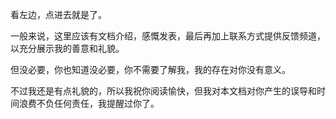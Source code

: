 
看左边，点进去就是了。

一般来说，这里应该有文档介绍，感慨发表，最后再加上联系方式提供反馈频道，以充分展示我的善意和礼貌。

但没必要，你也知道没必要，你不需要了解我，我的存在对你没有意义。

不过我还是有点礼貌的，所以我祝你阅读愉快，但我对本文档对你产生的误导和时间浪费不负任何责任，我提醒过你了。